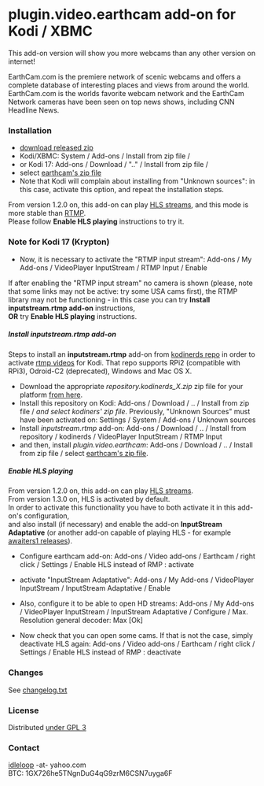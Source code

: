# plugin.video.earthcam add-on for Kodi / XBMC

This add-on version will show you more webcams than any other version on internet!

EarthCam.com is the premiere network of scenic webcams and offers a complete database of interesting places and views from around the world. EarthCam.com is the worlds favorite webcam network and the EarthCam Network cameras have been seen on top news shows, including CNN Headline News.

### Installation

* [download released zip](https://github.com/idleloop-github/xbmc-earthcam/releases/download/v1.3.1/plugin.video.earthcam-1.3.1.zip)
* Kodi/XBMC: System / Add-ons / Install from zip file / 
* or Kodi 17: Add-ons / Download / ".." / Install from zip file /
* select [earthcam's zip file](https://github.com/idleloop-github/xbmc-earthcam/releases/download/v1.3.1/plugin.video.earthcam-1.3.1.zip)   
* Note that Kodi will complain about installing from "Unknown sources": in this case, activate this option, and repeat the installation steps.

From version 1.2.0 on, this add-on can play [HLS streams](https://en.wikipedia.org/wiki/HTTP_Live_Streaming), and this mode is more stable than [RTMP](https://en.wikipedia.org/wiki/Real-Time_Messaging_Protocol).   
Please follow **Enable HLS playing** instructions to try it.   

### Note for Kodi 17 (Krypton)

* Now, it is necessary to activate the "RTMP input stream": Add-ons / My Add-ons / VideoPlayer InputStream / RTMP Input / Enable

If after enabling the "RTMP input stream" no camera is shown (please, note that some links may not be active: try some USA cams first), the RTMP library may not be functioning - in this case you can try **Install inputstream.rtmp add-on** instructions,   
**OR** try **Enable HLS playing** instructions.

##### Install **inputstream.rtmp** add-on
Steps to install an **inputstream.rtmp** add-on from [kodinerds repo](https://github.com/kodinerds/binary-repo) in order to activate [rtmp videos](https://en.wikipedia.org/wiki/Real-Time_Messaging_Protocol) for Kodi. That repo supports RPi2 (compatible with RPi3), Odroid-C2 (deprecated), Windows and Mac OS X.

* Download the appropriate *repository.kodinerds_X.zip* zip file for your platform [from here](https://github.com/kodinerds/binary-repo).
* Install this repository on Kodi: Add-ons / Download / .. / Install from zip file / *and select kodiners' zip file*. Previously, "Unknown Sources" must have been activated on: Settings / System / Add-ons / Unknown sources
* Install *inputstream.rtmp* add-on: Add-ons / Download / .. / Install from repository / kodinerds / VideoPlayer InputStream / RTMP Input
* and then, install *plugin.video.earthcam*: Add-ons / Download / .. / Install from zip file / select [earthcam's zip file](https://github.com/idleloop-github/xbmc-earthcam/releases/download/v1.3.1/plugin.video.earthcam-1.3.1.zip).

##### Enable HLS playing
From version 1.2.0 on, this add-on can play [HLS streams](https://en.wikipedia.org/wiki/HTTP_Live_Streaming).   
From version 1.3.0 on, HLS is activated by default.   
In order to activate this functionality you have to both activate it in this add-on's configuration,   
and also install (if necessary) and enable the add-on **InputStream Adaptative** (or another add-on capable of playing HLS - for example [awaiters1 releases](https://github.com/awaters1/inputstream.hls/releases)).

* Configure earthcam add-on: Add-ons / Video add-ons / Earthcam / right click / Settings / Enable HLS instead of RMP : activate
* activate "InputStream Adaptative": Add-ons / My Add-ons / VideoPlayer InputStream / InputStream Adaptative / Enable
* Also, configure it to be able to open HD streams: Add-ons / My Add-ons / VideoPlayer InputStream / InputStream Adaptative / Configure / Max. Resolution general decoder: Max [Ok]

* Now check that you can open some cams. If that is not the case, simply deactivate HLS again: Add-ons / Video add-ons / Earthcam / right click / Settings / Enable HLS instead of RMP : deactivate

### Changes

See [changelog.txt](https://github.com/idleloop-github/xbmc-earthcam/blob/master/changelog.txt)

### License

Distributed [under GPL 3](http://www.gnu.org/licenses/gpl-3.0.html)

### Contact

[idleloop](http://www.angelfire.com/ego2/idleloop/) -at- yahoo.com   
BTC: 1GX726he5TNgnDuG4qG9zrM6CSN7uyga6F
